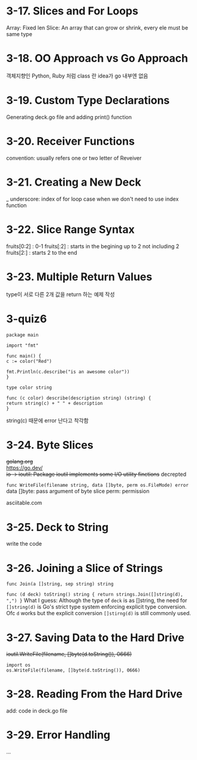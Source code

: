# 3-17. Slices and For Loops

Array: Fixed len
Slice: An array that can grow or shrink, every ele must be same type

# 3-18. OO Approach vs Go Approach

객체지향인 Python, Ruby 처럼 class 란 idea가 go 내부엔 없음

# 3-19. Custom Type Declarations

Generating deck.go file and adding print() function

# 3-20. Receiver Functions

convention: usually refers one or two letter of Reveiver

# 3-21. Creating a New Deck

\_ underscore: index of for loop case when we don't need to use index function

# 3-22. Slice Range Syntax

fruits[0:2] : 0-1
fruits[:2] : starts in the begining up to 2 not including 2
fruits[2:] : starts 2 to the end

# 3-23. Multiple Return Values

type이 서로 다른 2개 값을 return 하는 예제 작성

# 3-quiz6

    package main

    import "fmt"

    func main() {
    c := color("Red")

    fmt.Println(c.describe("is an awesome color"))
    }

    type color string

    func (c color) describe(description string) (string) {
    return string(c) + " " + description
    }

string(c) 때문에 error 난다고 착각함

# 3-24. Byte Slices

<del>golang.org</del>  
https://go.dev/  
<del>io -> ioutil: Package ioutil implements some I/O utility finctions</del> decrepted

`func WriteFile(filename string, data []byte, perm os.FileMode) error`  
data []byte: pass argument of byte slice
perm: permission

asciitable.com

# 3-25. Deck to String

write the code

# 3-26. Joining a Slice of Strings

`func Join(a []string, sep string) string`

`func (d deck) toString() string {
	return strings.Join([]string(d), ",")
}`
What I guess:
Although the type of `deck` is as []string, the need for `[]string(d)` is Go's strict type system enforcing explicit type conversion.
Ofc `d` works but the explicit conversion `[]stirng(d)` is still commonly used.

# 3-27. Saving Data to the Hard Drive

<del>ioutil.WriteFile(filename, []byte(d.toString()), 0666)</del>

    import os
    os.WriteFile(filename, []byte(d.toString()), 0666)

# 3-28. Reading From the Hard Drive

add: code in deck.go file

# 3-29. Error Handling

...
